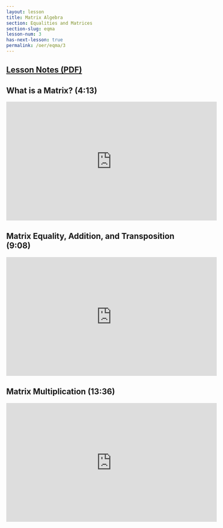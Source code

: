 ```yaml
---
layout: lesson
title: Matrix Algebra
section: Equalities and Matrices
section-slug: eqma
lesson-num: 3
has-next-lesson: true
permalink: /oer/eqma/3
---
```



<h2>
<a href="/assets/oer/eqma/MatrixAlgebra.pdf">
Lesson Notes (PDF)
</a>
</h2>


<h2>What is a Matrix? (4:13)</h2>
<iframe src="https://www.youtube.com/embed/ufMGOuS-XTI" allow="accelerometer; autoplay; encrypted-media; gyroscope; picture-in-picture" allowfullscreen="" width="560" height="315" frameborder="0"></iframe>

<h2>Matrix Equality, Addition, and Transposition (9:08)</h2>
<iframe src="https://www.youtube.com/embed/We8oLkN_jgw" allow="accelerometer; autoplay; encrypted-media; gyroscope; picture-in-picture" allowfullscreen="" width="560" height="315" frameborder="0"></iframe>

<h2>Matrix Multiplication (13:36)</h2>
<iframe src="https://www.youtube.com/embed/xkUnHe9PNkM" allow="accelerometer; autoplay; encrypted-media; gyroscope; picture-in-picture" allowfullscreen="" width="560" height="315" frameborder="0"></iframe>
